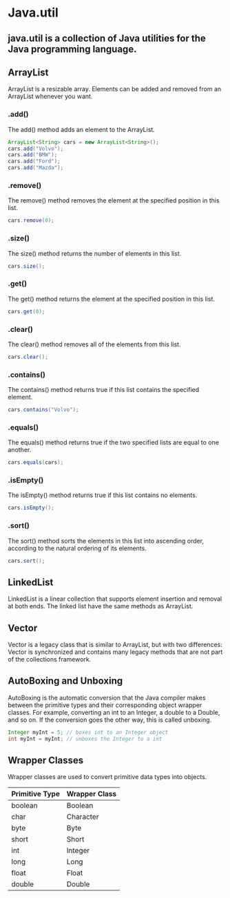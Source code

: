 # Java.util
## java.util is a collection of Java utilities for the Java programming language.

## ArrayList

ArrayList is a resizable array. Elements can be added and removed from an ArrayList whenever you want.

### .add()

The add() method adds an element to the ArrayList.

```java
ArrayList<String> cars = new ArrayList<String>();
cars.add("Volvo");
cars.add("BMW");
cars.add("Ford");
cars.add("Mazda");
```

### .remove()

The remove() method removes the element at the specified position in this list.

```java
cars.remove(0);
```

### .size()

The size() method returns the number of elements in this list.

```java
cars.size();
```

### .get()

The get() method returns the element at the specified position in this list.

```java
cars.get(0);
```

### .clear()

The clear() method removes all of the elements from this list.

```java
cars.clear();
```

### .contains()

The contains() method returns true if this list contains the specified element.

```java
cars.contains("Volvo");
```

### .equals()

The equals() method returns true if the two specified lists are equal to one another.

```java
cars.equals(cars);
```

### .isEmpty()

The isEmpty() method returns true if this list contains no elements.

```java
cars.isEmpty();
```

### .sort()

The sort() method sorts the elements in this list into ascending order, according to the natural ordering of its elements.

```java
cars.sort();
```

## LinkedList

LinkedList is a linear collection that supports element insertion and removal at both ends.
The linked list have the same methods as ArrayList.

## Vector

Vector is a legacy class that is similar to ArrayList, but with two differences: 
Vector is synchronized and contains many legacy methods that are not part of the collections framework.

## AutoBoxing and Unboxing

AutoBoxing is the automatic conversion that the Java compiler makes between the primitive types and their corresponding object wrapper classes. For example, converting an int to an Integer, a double to a Double, and so on. If the conversion goes the other way, this is called unboxing.

```java
Integer myInt = 5; // boxes int to an Integer object
int myInt = myInt; // unboxes the Integer to a int
```

## Wrapper Classes

Wrapper classes are used to convert primitive data types into objects.

| Primitive Type | Wrapper Class |
|----------------|---------------|
| boolean        | Boolean       |
| char           | Character     |
| byte           | Byte          |
| short          | Short         |
| int            | Integer       |
| long           | Long          |
| float          | Float         |
| double         | Double        |

